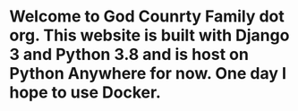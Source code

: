 # Welcome to God Counrty Family dot org. This website is built with Django 3 and Python 3.8 and is host on Python Anywhere for now. One day I hope to use Docker.
